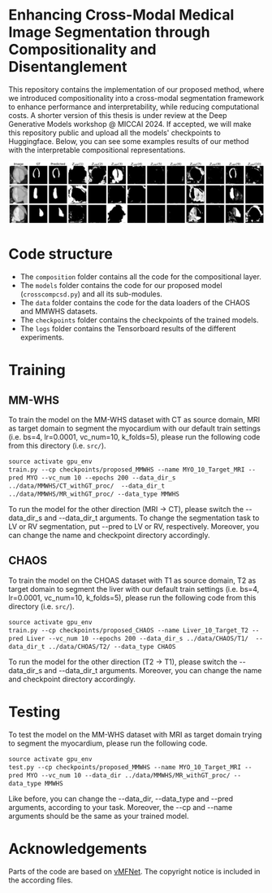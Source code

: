 # Enhancing Cross-Modal Medical Image Segmentation through Compositionality and Disentanglement

This repository contains the implementation of our proposed method, where we introduced compositionality into a cross-modal segmentation framework to enhance performance and interpretability, while reducing computational costs. 
A shorter version of this thesis is under review at the Deep Generative Models workshop @ MICCAI 2024. If accepted, we will make this repository public and upload all the models' checkpoints to Huggingface. 
Below, you can see some examples results of our method with the interpretable compositional representations.

![results](../results/comp_MRI->CT_MYO_LV_RV.png)

# Code structure
- The `composition` folder contains all the code for the compositional layer.
- The `models` folder contains the code for our proposed model (`crosscompcsd.py`) and all its sub-modules. 
- The `data` folder contains the code for the data loaders of the CHAOS and MMWHS datasets.
- The `checkpoints` folder contains the checkpoints of the trained models.
- The `logs` folder contains the Tensorboard results of the different experiments.

# Training
## MM-WHS
To train the model on the MM-WHS dataset with CT as source domain, MRI as target domain to segment the myocardium with our default train settings (i.e. bs=4, lr=0.0001, vc_num=10, k_folds=5), please run the following code from this directory (i.e. `src/`).

```
source activate gpu_env
train.py --cp checkpoints/proposed_MMWHS --name MYO_10_Target_MRI --pred MYO --vc_num 10 --epochs 200 --data_dir_s ../data/MMWHS/CT_withGT_proc/  --data_dir_t ../data/MMWHS/MR_withGT_proc/ --data_type MMWHS
```

To run the model for the other direction (MRI $\rightarrow$ CT), please switch the --data_dir_s and --data_dir_t arguments. To change the segmentation task to LV or RV segmentation, put --pred to LV or RV, respectively. Moreover, you can change the name and checkpoint directory accordingly. 

## CHAOS
To train the model on the CHOAS dataset with T1 as source domain, T2 as target domain to segment the liver with our default train settings (i.e. bs=4, lr=0.0001, vc_num=10, k_folds=5), please run the following code from this directory (i.e. `src/`).

```
source activate gpu_env
train.py --cp checkpoints/proposed_CHAOS --name Liver_10_Target_T2 --pred Liver --vc_num 10 --epochs 200 --data_dir_s ../data/CHAOS/T1/  --data_dir_t ../data/CHOAS/T2/ --data_type CHAOS
```

To run the model for the other direction (T2 $\rightarrow$ T1), please switch the --data_dir_s and --data_dir_t arguments. Moreover, you can change the name and checkpoint directory accordingly. 


# Testing
To test the model on the MM-WHS dataset with MRI as target domain trying to segment the myocardium, please run the following code.
```
source activate gpu_env
test.py --cp checkpoints/proposed_MMWHS --name MYO_10_Target_MRI --pred MYO --vc_num 10 --data_dir ../data/MMWHS/MR_withGT_proc/ --data_type MMWHS
```

Like before, you can change the --data_dir, --data_type and --pred arguments, according to your task. Moreover, the --cp and --name arguments should be the same as your trained model.


# Acknowledgements

Parts of the code are based on [vMFNet](https://github.com/vios-s/vMFNet). The copyright notice is included in the according files.